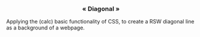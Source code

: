 <center><h3> « Diagonal » </h3></center>
  
<p>Applying the (calc) basic functionality of CSS, to create a RSW diagonal line as a background of a webpage.

</p>
